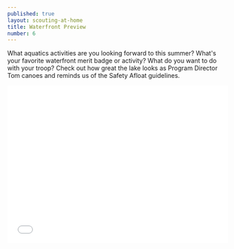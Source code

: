 ```yaml
---
published: true
layout: scouting-at-home
title: Waterfront Preview
number: 6
---
```


What aquatics activities are you looking forward to this summer? What's your favorite waterfront merit badge or activity? What do you want to do with your troop? Check out how great the lake looks as Program Director Tom canoes and reminds us of the Safety Afloat guidelines.

<iframe style="max-width: 640px; width: 100%; height: 360px; border: none;" src="//www.youtube-nocookie.com/embed/HEngeUuDcac" allowfullscreen></iframe>
